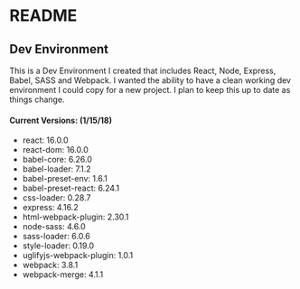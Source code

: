 # README

## Dev Environment

This is a Dev Environment I created that includes React, Node, Express, Babel, SASS and Webpack.  I wanted the ability to have a clean working dev environment I could copy for a new project. I plan to keep this up to date as things change.

#### Current Versions: (1/15/18)

- react: 16.0.0
- react-dom: 16.0.0
- babel-core: 6.26.0
- babel-loader: 7.1.2
- babel-preset-env: 1.6.1
- babel-preset-react: 6.24.1
- css-loader: 0.28.7
- express: 4.16.2
- html-webpack-plugin: 2.30.1
- node-sass: 4.6.0
- sass-loader: 6.0.6
- style-loader: 0.19.0
- uglifyjs-webpack-plugin: 1.0.1
- webpack: 3.8.1
- webpack-merge: 4.1.1

